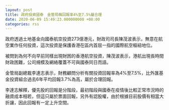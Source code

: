 ```yaml
---
layout: post
title: 政府投資國泰　金管局稱回報率4%至7.5%屬合理
date: 2020-06-09 15:49:23.000000000 +08:00
categories: rss
---
```


政府透過土地基金向國泰航空投資273億港元，財政司司長陳茂波表示，無意在航空業作任何投資，這次投資是保護香港在區内首屈一指的國際航空樞紐地位。

被問到為何不向早前同樣出現財困的香港航空投資，陳茂波表示，港航出現長時間財政困難，公司規模及網絡覆蓋不可與國泰同日而語。

金管局副總裁李達志表示，財務顧問分析有關投資回報率為4%至7.5%，比外匯基金投資組合過去6年平均回報3.7%為高，屬於合理回報。

李達志解釋，優先股的回報是分階段，最初階段與國泰在疫情後比較正常市況時的融資成本相若，但這只屬於票面回報，另外有認股權，由於根據目前股價有相當大折讓，因此回報有一定上升空間。
